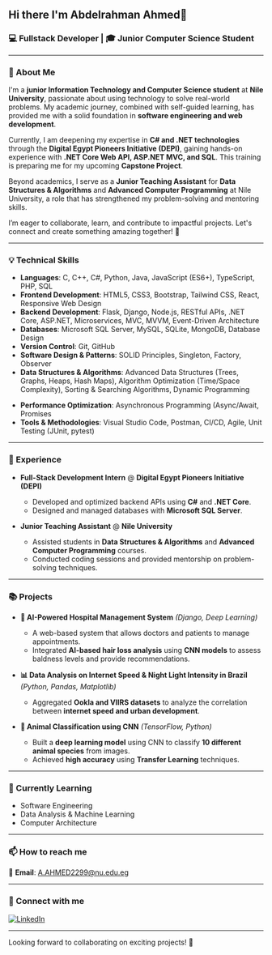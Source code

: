 ## Hi there I'm Abdelrahman Ahmed👋

### 💻 Fullstack Developer | 🎓 Junior Computer Science Student
<!--
### 💻 Full-Stack Developer | 📊 Data Analyst | 🤖 Machine Learning Enthusiast | 🎓 Junior Computer Science Student  
-->

---

### 🚀 About Me

I'm a **junior Information Technology and Computer Science student** at **Nile University**, passionate about using technology to solve real-world problems. My academic journey, combined with self-guided learning, has provided me with a solid foundation in **software engineering and web development**.

Currently, I am deepening my expertise in **C# and .NET technologies** through the **Digital Egypt Pioneers Initiative (DEPI)**, gaining hands-on experience with **.NET Core Web API, ASP.NET MVC, and SQL**. This training is preparing me for my upcoming **Capstone Project**.

Beyond academics, I serve as a **Junior Teaching Assistant** for **Data Structures & Algorithms** and **Advanced Computer Programming** at Nile University, a role that has strengthened my problem-solving and mentoring skills.

I’m eager to collaborate, learn, and contribute to impactful projects. Let's connect and create something amazing together! 🚀
<!--
I'm a **Full-Stack Developer**, **Data Analyst**, and **Machine Learning Enthusiast**, passionate about leveraging technology to solve real-world problems. As a **junior Information Technology and Computer Science student** at **Nile University**, I have built a strong foundation in **software engineering, web development, and AI** through both academic and self-guided learning.  

My expertise spans across:  
- **Full-Stack Development**: Building scalable and efficient web applications using modern frontend and backend technologies.  
- **Data Analysis**: Extracting insights from data using Python, SQL, and various data visualization tools.  
- **Machine & Deep Learning**: Implementing AI models for classification, regression, and image recognition using TensorFlow and PyTorch.  

I’m always eager to learn, collaborate, and contribute to innovative projects. Let's build something amazing together! 🚀
-->
---

### 💡 Technical Skills

- **Languages**: C, C++, C#, Python, Java, JavaScript (ES6+), TypeScript, PHP, SQL
- **Frontend Development**: HTML5, CSS3, Bootstrap, Tailwind CSS, React, Responsive Web Design
- **Backend Development**: Flask, Django, Node.js, RESTful APIs, .NET Core, ASP.NET, Microservices, MVC, MVVM, Event-Driven Architecture
- **Databases**: Microsoft SQL Server, MySQL, SQLite, MongoDB, Database Design
- **Version Control**: Git, GitHub
- **Software Design & Patterns**: SOLID Principles, Singleton, Factory, Observer
- **Data Structures & Algorithms**: Advanced Data Structures (Trees, Graphs, Heaps, Hash Maps), Algorithm Optimization (Time/Space Complexity), Sorting & Searching Algorithms, Dynamic Programming
<!--
- **Data Structures & Algorithms**: Trees, Graphs, Heaps, Hash Maps, Sorting & Searching Algorithms, Dynamic Programming
-->
- **Performance Optimization**: Asynchronous Programming (Async/Await, Promises
- **Tools & Methodologies**: Visual Studio Code, Postman, CI/CD, Agile, Unit Testing (JUnit, pytest)
<!--
### **Full-Stack Development**  
- **Languages**: C, C++, C#, Python, Java, JavaScript (ES6+), TypeScript, PHP, SQL  
- **Frontend**: HTML5, CSS3, Bootstrap, Tailwind CSS, React, Responsive Web Design  
- **Backend**: Flask, Django, Node.js, RESTful APIs, .NET Core, ASP.NET, Microservices, MVC, MVVM, Event-Driven Architecture  
- **Databases**: Microsoft SQL Server, MySQL, SQLite, MongoDB, Database Design  

### **Data Science & Machine Learning**  
- **Data Analysis**: Pandas, NumPy, Matplotlib, Seaborn, Power BI  
- **Machine Learning**: Scikit-learn, TensorFlow, PyTorch, Keras  
- **Deep Learning**: CNNs, RNNs, Transfer Learning, Image Classification  
- **Data Processing**: Feature Engineering, Data Cleaning, Model Optimization  
- **Big Data**: Apache Spark, Hadoop (Basic)  

### **Other Skills**  
- **Version Control**: Git, GitHub  
- **Software Design & Patterns**: SOLID Principles, Singleton, Factory, Observer  
- **Performance Optimization**: Asynchronous Programming (Async/Await, Promises)  
- **Tools & Methodologies**: Visual Studio Code, Postman, CI/CD, Agile, Unit Testing (JUnit, pytest)  
-->
---

### 💼 Experience

- **Full-Stack Development Intern** @ **Digital Egypt Pioneers Initiative (DEPI)**
  - Developed and optimized backend APIs using **C#** and **.NET Core**.
  - Designed and managed databases with **Microsoft SQL Server**.

- **Junior Teaching Assistant** @ **Nile University**
  - Assisted students in **Data Structures & Algorithms** and **Advanced Computer Programming** courses.
  - Conducted coding sessions and provided mentorship on problem-solving techniques.

---

### 📚 Projects
<!--
- *Sorting Algorithms Visualizer* (Python)  
  A Python application to visualize common sorting algorithms like Merge Sort, Quick Sort, and Bubble Sort.

- *Python YouTube Downloader* (Python)  
  A script to download videos from YouTube using pytube.

- *Integrated Inventory Management System* (C++)  
  A complete inventory management system implemented in C++, featuring CRUD operations and inventory analytics.

- *Pharmacy App* (Java)  
  An Android-based app to manage pharmacy operations, including prescriptions and inventory management.
-->
<!--
- **Sorting Algorithms Visualizer** *(Python)*  
  A Python application to visualize common sorting algorithms like Merge Sort, Quick Sort, and Bubble Sort.

- **Python YouTube Downloader** *(Python)*  
  A script to download videos from YouTube using **pytube**.

- **Integrated Inventory Management System** *(C++)*  
  A complete inventory management system with **CRUD operations** and **inventory analytics**.

- **Pharmacy Management App** *(Java)*  
  An Android-based app for managing pharmacy operations, including prescriptions and inventory tracking.
-->

- **🏥 AI-Powered Hospital Management System** *(Django, Deep Learning)*  
  - A web-based system that allows doctors and patients to manage appointments.  
  - Integrated **AI-based hair loss analysis** using **CNN models** to assess baldness levels and provide recommendations.  

- **📊 Data Analysis on Internet Speed & Night Light Intensity in Brazil** *(Python, Pandas, Matplotlib)*  
  - Aggregated **Ookla and VIIRS datasets** to analyze the correlation between **internet speed and urban development**.  

- **🐾 Animal Classification using CNN** *(TensorFlow, Python)*  
  - Built a **deep learning model** using CNN to classify **10 different animal species** from images.  
  - Achieved **high accuracy** using **Transfer Learning** techniques.  

---

### 🌱 Currently Learning

- Software Engineering
- Data Analysis & Machine Learning
- Computer Architecture

---

### 📫 How to reach me

📧 **Email**: [A.AHMED2299@nu.edu.eg](mailto:A.AHMED2299@nu.edu.eg)  

---

### 🔗 Connect with me

[![LinkedIn](https://img.shields.io/badge/LinkedIn-0077B5?style=for-the-badge&logo=linkedin&logoColor=white)](https://www.linkedin.com/in/abdelrahman-ahmed-9b0828252/)

---

Looking forward to collaborating on exciting projects! 🚀
